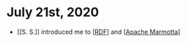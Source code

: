 # July 21st, 2020
- [[S. S.]] introduced me to [[RDF]] and [[Apache Marmotta]]

[//begin]: # "Autogenerated link references for markdown compatibility"
[RDF]: ../rdf "RDF"
[Apache Marmotta]: ../apache-marmotta "apache-marmotta"
[//end]: # "Autogenerated link references"